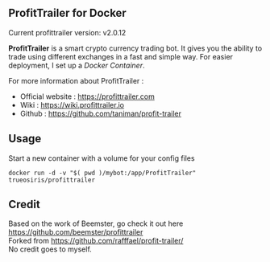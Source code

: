 ProfitTrailer for Docker
------------------------
Current profittrailer version: v2.0.12

**ProfitTrailer** is a smart crypto currency trading bot. It gives you the ability to trade using different exchanges in a fast and simple way.
For easier deployment, I set up a *Docker Container*.

For more information about ProfitTrailer :

 - Official website : https://profittrailer.com
 - Wiki : https://wiki.profittrailer.io
 - Github : https://github.com/taniman/profit-trailer

Usage
-----

Start a new container with a volume for your config files

    docker run -d -v "$( pwd )/mybot:/app/ProfitTrailer" trueosiris/profittrailer

Credit
------

Based on the work of Beemster, go check it out here
https://github.com/beemster/profittrailer \
Forked from 
https://github.com/rafffael/profit-trailer/ \
No credit goes to myself.

